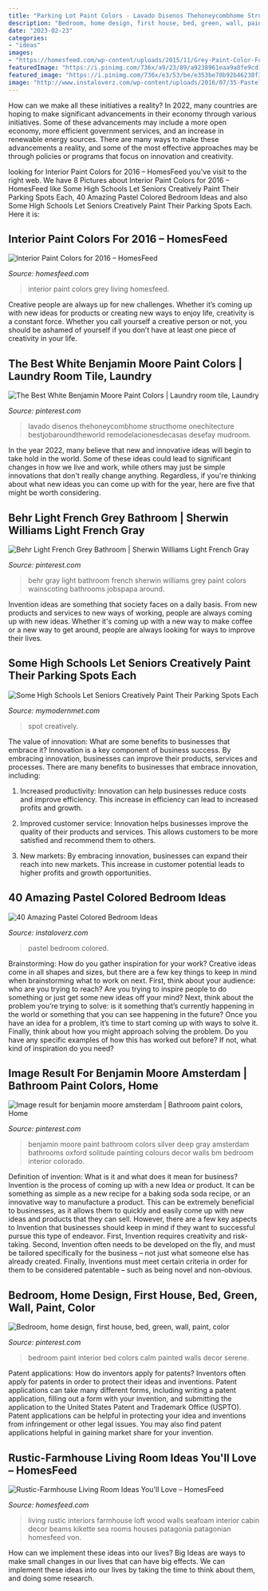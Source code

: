 ```yaml
---
title: "Parking Lot Paint Colors - Lavado Disenos Thehoneycombhome Structhome Onechitecture Bestjobaroundtheworld Remodelacionesdecasas Desefay Mudroom"
description: "Bedroom, home design, first house, bed, green, wall, paint, color"
date: "2023-02-23"
categories:
- "ideas"
images:
- "https://homesfeed.com/wp-content/uploads/2015/11/Grey-Paint-Color-For-Living-Room-Interior-Design-2014-With-White-Furniture-And-Curtains.jpg"
featuredImage: "https://i.pinimg.com/736x/a9/23/89/a9238961eaa9a8fe9cd1f09e346920a8.jpg"
featured_image: "https://i.pinimg.com/736x/e3/53/be/e353be78b92b46238f3f1fa01583da05.jpg"
image: "http://www.instaloverz.com/wp-content/uploads/2016/07/35-Pastel-Colored-Bedroom.jpg"
---
```



How can we make all these initiatives a reality?
In 2022, many countries are hoping to make significant advancements in their economy through various initiatives. Some of these advancements may include a more open economy, more efficient government services, and an increase in renewable energy sources. There are many ways to make these advancements a reality, and some of the most effective approaches may be through policies or programs that focus on innovation and creativity.

	

		
looking for Interior Paint Colors for 2016 – HomesFeed you've visit to the right web. We have 8 Pictures about Interior Paint Colors for 2016 – HomesFeed like Some High Schools Let Seniors Creatively Paint Their Parking Spots Each, 40 Amazing Pastel Colored Bedroom Ideas and also Some High Schools Let Seniors Creatively Paint Their Parking Spots Each. Here it is:
		
    
## Interior Paint Colors For 2016 – HomesFeed

<img loading=lazy src="https://homesfeed.com/wp-content/uploads/2015/11/Grey-Paint-Color-For-Living-Room-Interior-Design-2014-With-White-Furniture-And-Curtains.jpg" onerror="this.onerror=null;this.src='https://tse1.mm.bing.net/th?id=OIP.KO_9WyjKGnJf1QV0KvT_ygHaK6&amp;pid=15.1';" alt="Interior Paint Colors for 2016 – HomesFeed">

_Source: homesfeed.com_

>interior paint colors grey living homesfeed. 

	

Creative people are always up for new challenges. Whether it’s coming up with new ideas for products or creating new ways to enjoy life, creativity is a constant force. Whether you call yourself a creative person or not, you should be ashamed of yourself if you don’t have at least one piece of creativity in your life.

    
## The Best White Benjamin Moore Paint Colors | Laundry Room Tile, Laundry

<img loading=lazy src="https://i.pinimg.com/736x/ea/39/cf/ea39cf363b6d9564228fcfbe37917e53.jpg" onerror="this.onerror=null;this.src='https://tse1.mm.bing.net/th?id=OIP.TrFiLz3qtpxF2r0Q0l6O4QHaLG&amp;pid=15.1';" alt="The Best White Benjamin Moore Paint Colors | Laundry room tile, Laundry">

_Source: pinterest.com_

>lavado disenos thehoneycombhome structhome onechitecture bestjobaroundtheworld remodelacionesdecasas desefay mudroom. 

	

In the year 2022, many believe that new and innovative ideas will begin to take hold in the world. Some of these ideas could lead to significant changes in how we live and work, while others may just be simple innovations that don't really change anything. Regardless, if you're thinking about what new ideas you can come up with for the year, here are five that might be worth considering.

    
## Behr Light French Grey Bathroom | Sherwin Williams Light French Gray

<img loading=lazy src="https://i.pinimg.com/736x/a9/23/89/a9238961eaa9a8fe9cd1f09e346920a8.jpg" onerror="this.onerror=null;this.src='https://tse3.mm.bing.net/th?id=OIP.1mdf0oB8S_5CS9HHz_TepAAAAA&amp;pid=15.1';" alt="Behr Light French Grey Bathroom | Sherwin Williams Light French Gray">

_Source: pinterest.com_

>behr gray light bathroom french sherwin williams grey paint colors wainscoting bathrooms jobspapa around. 

	

Invention ideas are something that society faces on a daily basis. From new products and services to new ways of working, people are always coming up with new ideas. Whether it's coming up with a new way to make coffee or a new way to get around, people are always looking for ways to improve their lives. 

    
## Some High Schools Let Seniors Creatively Paint Their Parking Spots Each

<img loading=lazy src="https://mymodernmet.com/wp/wp-content/uploads/archive/uXQ1rhVcPY6BlaXw5SDV_PaintedParkingSpots7.jpg" onerror="this.onerror=null;this.src='https://tse1.mm.bing.net/th?id=OIP.AlxFhfbiQCVb5j4OCJy8sgHaJ3&amp;pid=15.1';" alt="Some High Schools Let Seniors Creatively Paint Their Parking Spots Each">

_Source: mymodernmet.com_

>spot creatively. 

	

The value of innovation: What are some benefits to businesses that embrace it?
Innovation is a key component of business success. By embracing innovation, businesses can improve their products, services and processes. There are many benefits to businesses that embrace innovation, including: 
1. Increased productivity: Innovation can help businesses reduce costs and improve efficiency. This increase in efficiency can lead to increased profits and growth.

2. Improved customer service: Innovation helps businesses improve the quality of their products and services. This allows customers to be more satisfied and recommend them to others.

3. New markets: By embracing innovation, businesses can expand their reach into new markets. This increase in customer potential leads to higher profits and growth opportunities.

    
## 40 Amazing Pastel Colored Bedroom Ideas

<img loading=lazy src="http://www.instaloverz.com/wp-content/uploads/2016/07/35-Pastel-Colored-Bedroom.jpg" onerror="this.onerror=null;this.src='https://tse4.mm.bing.net/th?id=OIP.F05d33x28NPw_mMATUKQ4gHaKy&amp;pid=15.1';" alt="40 Amazing Pastel Colored Bedroom Ideas">

_Source: instaloverz.com_

>pastel bedroom colored. 

	

Brainstorming: How do you gather inspiration for your work?
Creative ideas come in all shapes and sizes, but there are a few key things to keep in mind when brainstorming what to work on next. First, think about your audience: who are you trying to reach? Are you trying to inspire people to do something or just get some new ideas off your mind? Next, think about the problem you’re trying to solve: is it something that’s currently happening in the world or something that you can see happening in the future? Once you have an idea for a problem, it’s time to start coming up with ways to solve it. Finally, think about how you might approach solving the problem. Do you have any specific examples of how this has worked out before? If not, what kind of inspiration do you need?

    
## Image Result For Benjamin Moore Amsterdam | Bathroom Paint Colors, Home

<img loading=lazy src="https://i.pinimg.com/736x/e3/53/be/e353be78b92b46238f3f1fa01583da05.jpg" onerror="this.onerror=null;this.src='https://tse2.mm.bing.net/th?id=OIP.sUQv-SqmjLJAzQdcyq3D7wHaIO&amp;pid=15.1';" alt="Image result for benjamin moore amsterdam | Bathroom paint colors, Home">

_Source: pinterest.com_

>benjamin moore paint bathroom colors silver deep gray amsterdam bathrooms oxford solitude painting colours decor walls bm bedroom interior colorado. 

	

Definition of invention: What is it and what does it mean for business?
Invention is the process of coming up with a new Idea or product. It can be something as simple as a new recipe for a baking soda soda recipe, or an innovative way to manufacture a product. This can be extremely beneficial to businesses, as it allows them to quickly and easily come up with new ideas and products that they can sell. However, there are a few key aspects to Invention that businesses should keep in mind if they want to successful pursue this type of endeavor. First, Invention requires creativity and risk-taking. Second, Invention often needs to be developed on the fly, and must be tailored specifically for the business – not just what someone else has already created. Finally, Inventions must meet certain criteria in order for them to be considered patentable – such as being novel and non-obvious.

    
## Bedroom, Home Design, First House, Bed, Green, Wall, Paint, Color

<img loading=lazy src="https://i.pinimg.com/736x/b0/a9/17/b0a917723f106be26b244eb1f5a14fba.jpg" onerror="this.onerror=null;this.src='https://tse4.mm.bing.net/th?id=OIP.u_wXeNdaHcycXJX2EM5l0wHaIK&amp;pid=15.1';" alt="Bedroom, home design, first house, bed, green, wall, paint, color">

_Source: pinterest.com_

>bedroom paint interior bed colors calm painted walls decor serene. 

	

Patent applications: How do inventors apply for patents?
Inventors often apply for patents in order to protect their ideas and inventions. Patent applications can take many different forms, including writing a patent application, filling out a form with your invention, and submitting the application to the United States Patent and Trademark Office (USPTO). 
Patent applications can be helpful in protecting your idea and inventions from infringement or other legal issues. You may also find patent applications helpful in gaining market share for your invention.

    
## Rustic-Farmhouse Living Room Ideas You&#039;ll Love – HomesFeed

<img loading=lazy src="http://homesfeed.com/wp-content/uploads/2018/07/grand-rustic-farmhouse-living-room-blue-wood-siding-walls-hardwood-beams-and-structure-supports-wood-floors-white-sofa-black-coffee-table.jpg" onerror="this.onerror=null;this.src='https://tse1.mm.bing.net/th?id=OIP.MYQkQ9MrWcZreP_z0fGK8QAAAA&amp;pid=15.1';" alt="Rustic-Farmhouse Living Room Ideas You&#039;ll Love – HomesFeed">

_Source: homesfeed.com_

>living rustic interiors farmhouse loft wood walls seafoam interior cabin decor beams kikette sea rooms houses patagonia patagonian homesfeed von. 

	

How can we implement these ideas into our lives?
Big Ideas are ways to make small changes in our lives that can have big effects. We can implement these ideas into our lives by taking the time to think about them, and doing some research.

